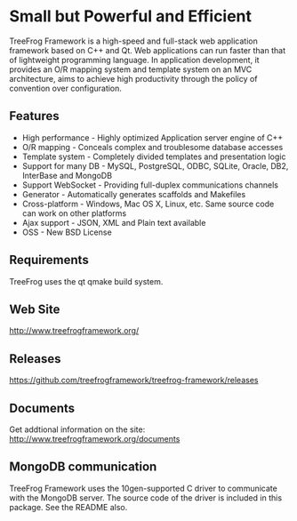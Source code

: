 Small but Powerful and Efficient
================================

TreeFrog Framework is a high-speed and full-stack web application framework
based on C++ and Qt. Web applications can run faster than that of lightweight
programming language. In application development, it provides an O/R mapping
system and template system on an MVC architecture, aims to achieve high
productivity through the policy of convention over configuration.

Features
--------
 * High performance  - Highly optimized Application server engine of C++
 * O/R mapping  - Conceals complex and troublesome database accesses
 * Template system  - Completely divided templates and presentation logic
 * Support for many DB  - MySQL, PostgreSQL, ODBC, SQLite, Oracle, DB2,
                          InterBase and MongoDB
 * Support WebSocket  - Providing full-duplex communications channels
 * Generator  - Automatically generates scaffolds and Makefiles
 * Cross-platform  - Windows, Mac OS X, Linux, etc.  Same source code can
                     work on other platforms
 * Ajax support  - JSON, XML and Plain text available
 * OSS  - New BSD License

Requirements
------------
TreeFrog uses the qt qmake build system.

Web Site
--------
 http://www.treefrogframework.org/

Releases
--------
 https://github.com/treefrogframework/treefrog-framework/releases

Documents
---------
 Get addtional information on the site:
 http://www.treefrogframework.org/documents

MongoDB communication
---------------------
TreeFrog Framework uses the 10gen-supported C driver to communicate with the
MongoDB server. The source code of the driver is included in this package.
See the README also.

